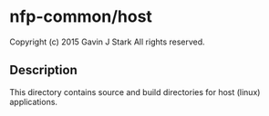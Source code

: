 # nfp-common/host

 Copyright (c) 2015 Gavin J Stark
 All rights reserved.

## Description

This directory contains source and build directories for host (linux)
applications.

